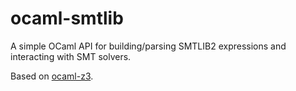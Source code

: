 ocaml-smtlib
==============

A simple OCaml API for building/parsing SMTLIB2 expressions and interacting with SMT solvers.

Based on [ocaml-z3](https://github.com/arjunguha/ocaml-z3).

